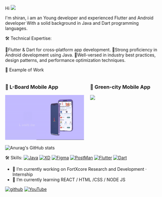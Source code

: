 Hi <img src="https://github.com/abdoachhoubi/abdoachhoubi/blob/main/gifs/Hi.gif" width="30"> </br>

I'm shiran, i am an Young developer and experienced Flutter and Android developer With a solid background in Java and Dart programming languages.

🛠️ Technical Expertise:

🔵Flutter & Dart for cross-platform app development.
🔵Strong proficiency in Android development using Java.
🔵Well-versed in industry best practices, design patterns, and performance optimization techniques.


📱 Example of Work
<div style="display: flex; flex-direction: row;">
  <div style="margin-right: 20px;">
    <h3>🔭 L-Board Mobile App</h3>
    <img src ="https://github.com/shiran02/shiran02/blob/main/AdvancedMobileAppPromoFree31-1-ezgif.com-video-to-gif-converter.gif" width ="256"/>
  </div>
  <div>
    <h3>🌱 Green-city Mobile App</h3>
    <img src ="https://github.com/shiran02/shiran02/blob/main/green_city.gif" width ="256"/>
  </div>
</div>


![Anurag's GitHub stats](https://github-readme-stats.vercel.app/api?username=shiran02&theme=dark&show_icons=true)


🛠️ Skills:
<a href="https://www.oracle.com/java/" target="_blank" rel="noreferrer"><img src="https://raw.githubusercontent.com/danielcranney/readme-generator/main/public/icons/skills/java-colored.svg" width="36" height="36" alt="Java" /></a>
<a href="https://www.adobe.com/uk/products/xd.html" target="_blank" rel="noreferrer"><img src="https://raw.githubusercontent.com/danielcranney/readme-generator/main/public/icons/skills/xd-colored.svg" width="36" height="36" alt="XD" /></a>
<a href="https://www.figma.com/" target="_blank" rel="noreferrer"><img src="https://raw.githubusercontent.com/danielcranney/readme-generator/main/public/icons/skills/figma-colored.svg" width="36" height="36" alt="Figma" /></a>
<a href="https://www.postman.com/" target="_blank" rel="noreferrer"><img src="https://cc.sj-cdn.net/instructor/3d8458f2k85sh-postman/themes/24l6l4s6qhihn/header-logo.1646255364.svg" width="36" height="36" alt="PostMan" /></a>
<a href="https://flutter.dev/" target="_blank" rel="noreferrer"><img src="https://cdn.worldvectorlogo.com/logos/flutter.svg" width="36" height="36" alt="Flutter" /></a>
<a href="https://dart.dev/" target="_blank" rel="noreferrer"><img src="https://cdn.worldvectorlogo.com/logos/dart.svg" width="36" height="36" alt="Dart" /></a>





- 🔭 I’m currently working on FortXcore Research and Development · Internship 
- 🌱 I’m currently learning REACT / HTML /CSS / NODE JS  


[<img src='https://cdn.jsdelivr.net/npm/simple-icons@3.0.1/icons/github.svg' alt='github' height='40'>](https://github.com/shiran02)  [<img src='https://cdn.jsdelivr.net/npm/simple-icons@3.0.1/icons/youtube.svg' alt='YouTube' height='40'>](https://www.youtube.com/channel/fj-3hcGCNw__sWMDQHzJ5A)  

